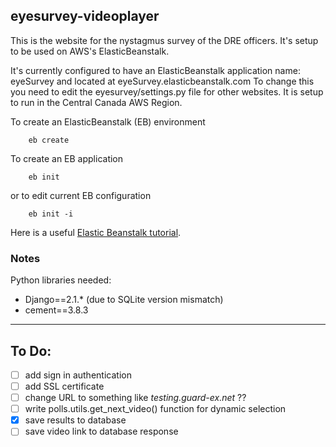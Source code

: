 eyesurvey-videoplayer
-----------------------

This is the website for the nystagmus survey of the DRE officers.  It's setup to be used on AWS's ElasticBeanstalk.  

It's currently configured to have an ElasticBeanstalk application name: eyeSurvey and located at eyeSurvey.elasticbeanstalk.com
To change this you need to edit the eyesurvey/settings.py file for other websites.  It is setup to run in the Central Canada AWS Region.

To create an ElasticBeanstalk (EB) environment
```
    eb create
```

To create an EB application
```
    eb init
```
or to edit current EB configuration
```
    eb init -i
```

Here is a useful [Elastic Beanstalk tutorial](https://docs.aws.amazon.com/elasticbeanstalk/latest/dg/create-deploy-python-django.html). 

### Notes
Python libraries needed:
 - Django==2.1.*  (due to SQLite version mismatch)
 - cement==3.8.3
 
---
## To Do:
- [ ] add sign in authentication
- [ ] add SSL certificate
- [ ] change URL to something like *testing.guard-ex.net* ??
- [ ] write polls.utils.get_next_video() function for dynamic selection
- [x] save results to database
- [ ] save video link to database response
